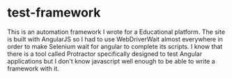 # test-framework

This is an automation framework I wrote for a Educational platform. 
The site is built with AngularJS so I had to use WebDriverWait almost everywhere in order to make
Selenium wait for angular to complete its scripts. I know that there is a tool called 
Protractor specifically designed to test Angular applications but I don't know javascript well enough
to be able to write a framework with it.
